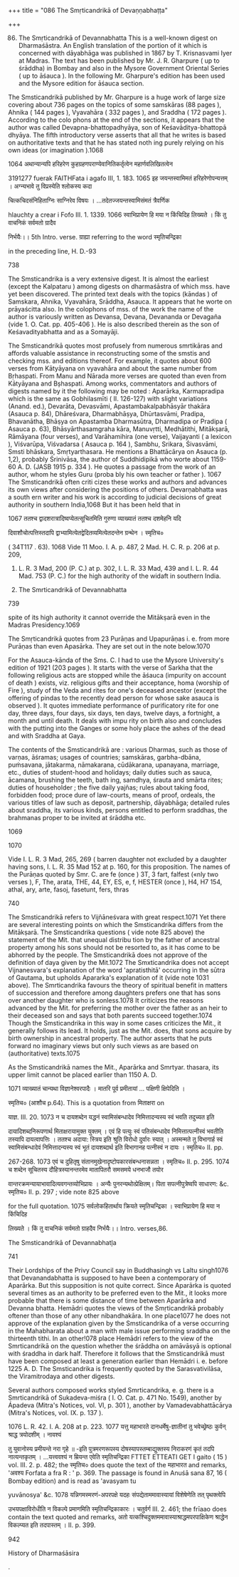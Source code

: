 +++
title = "086 The Smṛticandrikā of Devaṇṇabhaṭṭa"

+++

86. The Smṛticandrikā of Devannabhatta This is a well-known digest on Dharmaśāstra. An English translation of the portion of it which is concerned with dāyabhāga was published in 1867 by T. Krisnasvami Iyer at Madras. The text has been published by Mr. J. R. Gharpure ( up to śrāddha) in Bombay and also in the Mysore Government Oriental Series ( up to āśauca ). In the following Mr. Gharpure's edition has been used and the Mysore edition for āśauca section. 

The Smsticandrikā published by Mr. Gharpure is a huge work of large size covering about 736 pages on the topics of some samskāras (88 pages ), Ahnika ( 144 pages ), Vyavahāra ( 332 pages ), and Sraddha ( 172 pages ). According to the colo phons at the end of the sections, it appears that the author was called Devapna-bhattopadhyāya, son of Keśavāditya-bhattopā dhyāya. The fifth introductory verse asserts that all that he writes is based on authoritative texts and that he has stated noth ing purely relying on his own ideas (or imagination ).1068 

1064 अथान्यान्यपि हरिहरेण कुहग्रहणपराण्येवानितिकर्तृत्वेन महार्णवलिखितत्वेन 

3191277 fuerak FAITHFata i agafo III, 1. 183. 1065 इह जयन्तस्वामिमतं हरिहरेणोपन्यत्तम् । अग्न्यभावे तु विप्रस्येति श्लोकस्य कदा 

चित्कचिदसंनिहिताग्निः साग्निरेव विषयः । ...तदेतज्जयन्तस्वामिसंमतं त्रैवर्णिक 

hlauchty a crear i Fofo III. 1. 1339. 1066 स्वाभिप्रायेण हि मया न किंचिदिह लिख्यते । किं तु वाचनिकं सर्वमतो ग्रादैव 

निर्भयैः।। 5th Intro. verse. ग्राह्या referring to the word स्मृतिचन्द्रिका 

in the preceding line, H. D.-93 

738 



The Smsticandrika is a very extensive digest. It is almost the earliest (except the Kalpataru ) among digests on dharmaśāstra of which mss. have yet been discovered. The printed text deals with the topics (kāndas ) of Samskara, Ahnika, Vyavahāra, Srāddha, Asauca. It appears that he worte on prāyaścitta also. In the colophons of mss. of the work the name of the author is variously written as Devansa, Devana, Devananda or Devagaña (vide 1. O. Cat. pp. 405-406 ). He is also described therein as the son of Keśavadityabhatta and as a Somayāji. 

The Smsticandrikā quotes most profusely from numerous smrtikāras and affords valuable assistance in reconstructing some of the smstis and checking mss. and editions thereof. For example, it quotes about 600 verses from Kātyāyana on vyavahāra and about the same number from Bṛhaspati. From Manu and Nārada more verses are quoted than even from Kātyāyana and Bșhaspati. Among works, commentators and authors of digests named by it the following may be noted : Aparārka, Karmapradipa which is the same as Gobhilasmīti ( II. 126-127) with slight variations (Anand. ed.), Devarāta, Devasvāmi, Apastambakalpabhāsyār thakāra (Asauca p. 84), Dhāreśvara, Dharmabhāṣya, Dhūrtasvāmi, Pradipa, Bhavanātha, Bhāṣya on Apastamba Dharmasūtra, Dharmadipa or Pradipa ( Asauca p. 63), Bhāsyārthasamgraha kāra, Manuvṛtti, Medhātithi, Mitākṣarā, Rāmāyana (four verses), and Varāhamihira (one verse), Vaijayanti ( a lexicon ), Viśvarūpa, Viśvadarsa ( Asauca p. 164 ), Sambhu, Srikara, Śivasvāmi, Smsti bhāskara, Smṛtyarthasara. He mentions a Bhattācārya on Asauca (p. 1,2), probably Śrinivāsa, the author of Suddhidipikā who worte about 1159-60 A. D. (JASB 1915 p. 334 ). He quotes a passage from the work of an author, whom he styles Guru (proba bly his own teacher or father ). 1067 The Smsticandrikā often criti cizes these works and authors and advances its own views after considering the positions of others. Devarṇabhatta was a south ern writer and his work is according to judicial decisions of great authority in southern India,1068 But it has been held that in 

1067 ततश्च द्वादशरात्रादिष्वप्येतत्सूचितमिति गुरुणा व्याख्यातं ततश्च दशमेहनि यदि 

दिवाशौचोत्पत्तिस्तदापि द्वाभ्यामित्येतद्वेदितव्यमित्येतदन्तेन ग्रन्थेन । स्मृतिच० 

( 34T117 . 63). 1068 Vide 11 Moo. I. A. p. 487, 2 Mad. H. C. R. p. 206 at p. 209, 

1. L. R. 3 Mad, 200 (P. C.) at p. 302, I. L. R. 33 Mad, 439 and I. L. R. 44 Mad. 753 (P. C.) for the high authority of the widaft in southern India. 

86. The Smrticandrikā of Devannabhatta 

739 

spite of its high authority it cannot override the Mitākṣarā even in the Madras Presidency.1069 

The Smṛticandrikā quotes from 23 Purāṇas and Upapurāṇas i. e. from more Purāṇas than even Apasārka. They are set out in the note below.1070 

For the Asauca-kānda of the Sms. C. I had to use the Mysore University's edition of 1921 (203 pages ). It starts with the verse of Sarkha that the following religious acts are stopped while the āśauca (impurity on account of death ) exists, viz. religious gifts and their acceptance, homa (worship of Fire ), study of the Veda and rites for one's deceased ancestor (except the offering of pindas to the recently dead person for whose sake asauca is observed ). It quotes immediate performance of purificatory rite for one day, three days, four days, six days, ten days, twelve days, a fortnight, a month and until death. It deals with impu rity on birth also and concludes with the putting into the Ganges or some holy place the ashes of the dead and with Sraddha at Gaya. 

The contents of the Smsticandrikā are : various Dharmas, such as those of varṇas, āśramas; usages of countries; samskāras, garbha-dbāna, puṁsavana, jātakarma, nāmakarana, cūdākarana, upanayana, marriage, etc., duties of student-hood and holidays; daily duties such as sauca, ācamana, brushing the teeth, bath ing, samdhya, śrauta and smārta rites; duties of householder ; the five daily yajñas; rules about taking food, forbidden food; proce dure of law-courts, means of proof, ordeals, the various titles of law such as deposit, partnership, dāyabhāga; detailed rules about sraddha, its various kinds, persons entitled to perform sraddhas, the brahmanas proper to be invited at śrāddha etc. 

1069 

1070 

Vide I. L. R. 3 Mad, 265, 269 ( barren daughter not excluded by a daughter having sons, I. L. R. 35 Mad 152 at p. 160, for this proposition. The names of the Purāṇas quoted by Smr. C. are fe (once ) 3T, 3 fart, falfest («nly two verses ), F, The, arata, THE, 44, EY, ES, e, f, HESTER (once ), H4, H7 154, athal, ary, arte, fasoj, fasetunt, fers, thras 

740 



The Smsticandrikā refers to Vijñāneśvara with great respect.1071 Yet there are several interesting points on which the Smsticandrika differs from the Mitākṣarā. The Smsticandrika questions ( vide note 825 above) the statement of the Mit. that unequal distribu tion by the father of ancestral property among his sons should not be resorted to, as it has come to be abhorred by the people. The Smsticandrikā does not approve of the definition of daya given by the Mit.1072 The Smxticandrika does not accept Vijnanesvara's explanation of the word 'apratisthitā' occurring in the sūtra of Gautama, but upholds Apararka's explanation of it (vide note 1031 above). The Smrticandrika favours the theory of spiritual benefit in matters of succession and therefore among daughters prefers one that has sons over another daughter who is sonless.1078 It criticizes the reasons advanced by the Mit. for preferring the mother over the father as an heir to their deceased son and says that both parents succeed together.1074 Though the Smsticandrika in this way in some cases criticizes the Mit., it generally follows its lead. It holds, just as the Mit. does, that sons acquire by birth ownership in ancestral property. The author asserts that he puts forward no imaginary views but only such views as are based on (authoritative) texts.1075 

As the Smsticandrikā names the Mit., Aparārka and Smrtyar. thasara, its upper limit cannot be placed earlier than 1150 A. D. 

1071 व्याख्यातं चान्यथा विज्ञानेश्वरपादैः । मातरि पूर्व प्रमीतायां ... पक्षिणी क्षिपेदिति । 

स्मृतिच० (आशौच p.64). This is a quotation from मिताक्षरा on 

याज्ञ. III. 20. 1073 न च दायशब्देन यद्धनं स्वामिसंबन्धादेव निमित्तादन्यस्य स्वं भवति तदुच्यत इति 

दायादिशब्दनिरूपणार्थ मिताक्षरायामुक्त युक्तम् । एवं हि पत्युः स्वं पतिसंबन्धादेव निमित्तात्पत्नीस्वं भवतीति तस्यापि दायत्वापत्तिः । ततश्च अदाया: स्त्रिय इति श्रुति विरोधो दुर्वारः स्यात् । अस्मन्मते तु विभागार्ह स्वं स्वामिसंबन्धादेवं निमित्तादन्यस्य स्वं भूतं दायशब्दार्थ इति विभागानह पत्नीस्वं न दायः । स्मृतिच० II. pp. 

267-268. 1073 एवं च दुहितृषु संतानमुखेनादृष्टोपकारसंबन्धनासन्नता । स्मृतिच० II. p. 295. 1074 च शब्देन सूचितस्य दौहित्रस्यानन्तरमेव मातापितरौ समसमये धनभाजौ तयोर 

वान्तरक्रमन्यायाभावादित्यवगन्तव्योभिप्रायः । अन्यैः पुनरन्यथोत्प्रेक्षितम्। पिता सपत्नीपुत्रेष्वपि साधारण: &c. स्मृतिच० II. p. 297 ; vide note 825 above 

for the full quotation. 1075 सर्वलोकहितार्थाय क्रियते स्मृतिचन्द्रिका । स्वाभिप्रायेण हि मया न किंचिदिह 

लिख्यते । किं तु वाचनिकं सर्वमतो ग्राहदैव निर्भयैः।। Intro. verses,86. 

The Smsticandrikā of Devannabhatļa 

741 

Their Lordships of the Privy Council say in Buddhasingh vs Laltu singh1076 that Devanandabhatta is supposed to have been a contemporary of Aparārka. But this supposition is not quite correct. Since Aparārka is quoted several times as an authority to be preferred even to the Mit., it looks more probable that there is some distance of time between Aparārka and Devanna bhatta. Hemādri quotes the views of the Smṛticandrikā probably oftener than those of any other nibandhakāra. In one place1077 he does not approve of the explanation given by the Smsticandrika of a verse occurring in the Mahabharata about a man with male issue performing sraddha on the thirteenth tithi. In an other!078 place Hemādri refers to the view of the Smrticandrikā on the question whether the śrāddha on amāvāsyā is optional with śraddha in dark half. Therefore it follows that the Smsticandrikā must have been composed at least a generation earlier than Hemādri i. e. before 1225 A. D. The Smsticandrika is frequently quoted by the Sarasvativilāsa, the Viramitrodaya and other digests. 

Several authors composed works styled Smrticandrika, e. g. there is a Smrticandrikā of Sukadeva-miśra ( I. O. Cat. p. 471 No. 1549), another by Ápadeva (Mitra's Notices, vol. VI, p. 301 ), another by Vamadevabhattācārya (Mitra's Notices, vol. IX. p. 137 ). 

1076 L. R. 42. I. A. 208 at p. 223. 1077 यत्तु महाभारते दानधर्मेषु-ज्ञातीनां तु भवेच्छ्रेष्ठः कुर्वन् श्राद्ध त्रयोदशीम् । नावश्यं 

तु युवानोस्य प्रमीयन्ते नरा गृहे ॥ -इति पुत्रमरणरूपस्य दोषस्यापस्तम्बाद्युक्तस्य निराकरणं कृतं तदपि नात्यन्तकृतम् । ...यत्त्ववश्यं न म्रियन्त एवेति स्मृतिचन्द्रिका FTTET ETTEATI GET I gaito ( 15 ) vol. III. 2. p. 482; the स्मृतिच० does quote the text of the महाभारत and remarks, 'अवश्य Forfata a fra R : ' p. 369. The passage is found in Anuśā sana 87, 16 ( Bombay edition) and is read as 'avasyam tu 

yuvānosya' &c. 1078 यन्निगमस्मरणं-अपरपक्षे यदहः संपद्येताममावास्यायां विशेषेणेति तत् पृथक्त्वेपि 

उभयपक्षाविरोधीति न विकल्पे प्रमाणमिति स्मृतिचन्द्रिकाकारः । चतुर्वर्ग III. 2. 461; the frīaao does contain the text quoted and remarks, अतो यत्कश्चिदुक्तममावास्याश्राद्धमपरपाक्षिकेण श्राद्धेन विकल्प्यत इति तदपास्तम् । II. p. 399. 

942 

History of Dharmaśāsira 

. 
